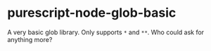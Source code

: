 # purescript-node-glob-basic

A very basic glob library. Only supports `*` and `**`. Who could ask for anything more?
